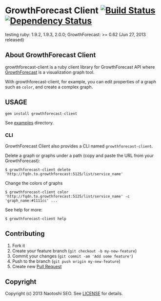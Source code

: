 # GrowthForecast Client [![Build Status](https://secure.travis-ci.org/sonots/growthforecast-client.png?branch=master)](http://travis-ci.org/sonots/growthforecast-client) [![Dependency Status](https://gemnasium.com/sonots/growthforecast-client.png)](https://gemnasium.com/sonots/growthforecast-client)

testing ruby: 1.9.2, 1.9.3, 2.0.0; GrowthForecast: >= 0.62 (Jun 27, 2013 released)

## About GrowthForecast Client

growthforecast-client is a ruby client library for GrowthForecast API where [GrowthForecast](http://kazeburo.github.com/GrowthForecast/) is a visualization graph tool.

With growthforecast-client, for example, you can edit properties of a graph such as `color`, and create a complex graph.

## USAGE

    gem install growthforecast-client

See [examples](examples) directory.

### CLI

GrowthForecast Client also provides a CLI named `growthforecast-client`.

Delete a graph or graphs under a path (copy and paste the URL from your GrowthForecast): 

```
$ growthforecast-client delete 'http://fqdn.to.growthforecast:5125/list/service_name'
```

Change the colors of graphs

```
$ growthforecast-client color 'http://fqdn.to.growthforecast:5125/list/service_name' -c 'graph_name:#1111cc' ...
```

See help for more:

```
$ growthforecast-client help
```

## Contributing

1. Fork it
2. Create your feature branch (`git checkout -b my-new-feature`)
3. Commit your changes (`git commit -am 'Add some feature'`)
4. Push to the branch (`git push origin my-new-feature`)
5. Create new [Pull Request](../../pull/new/master)

## Copyright

Copyright (c) 2013 Naotoshi SEO. See [LICENSE](LICENSE) for details.
